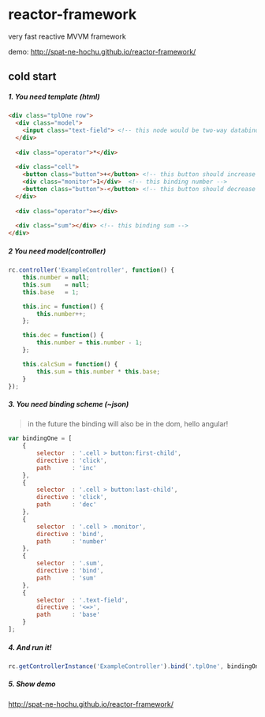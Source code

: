 # reactor-framework
very fast reactive MVVM framework

demo: http://spat-ne-hochu.github.io/reactor-framework/

## cold start

##### 1. You need template (html)
```html
<div class="tplOne row">
  <div class="model">
    <input class="text-field"> <!-- this node would be two-way databinding -->
  </div>
  
  <div class="operator">*</div>
  
  <div class="cell">
    <button class="button">+</button> <!-- this button should increase the next number -->
    <div class="monitor">1</div>  <!-- this binding number -->
    <button class="button">-</button> <!-- this button should decrease the previous number -->
  </div>
  
  <div class="operator">=</div>
  
  <div class="sum"></div> <!-- this binding sum -->
</div>
```

##### 2 You need model(controller)
```javascript
rc.controller('ExampleController', function() {
    this.number = null;
    this.sum    = null;
    this.base   = 1;

    this.inc = function() {
        this.number++;
    };

    this.dec = function() {
        this.number = this.number - 1;
    };

    this.calcSum = function() {
        this.sum = this.number * this.base;
    }
});
```

##### 3. You need binding scheme (~json)

> in the future the binding will also be in the dom, 
  hello angular!

```javascript
var bindingOne = [
    {
        selector  : '.cell > button:first-child',
        directive : 'click',
        path      : 'inc'
    },
    {
        selector  : '.cell > button:last-child',
        directive : 'click',
        path      : 'dec'
    },
    {
        selector  : '.cell > .monitor',
        directive : 'bind',
        path      : 'number'
    },
    {
        selector  : '.sum',
        directive : 'bind',
        path      : 'sum'
    },
    {
        selector  : '.text-field',
        directive : '<=>',
        path      : 'base'
    }
];
```

##### 4. And run it!
```javascript
rc.getControllerInstance('ExampleController').bind('.tplOne', bindingOne);
```

##### 5. Show demo
http://spat-ne-hochu.github.io/reactor-framework/
